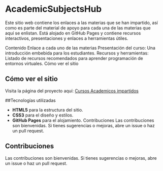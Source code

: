 # AcademicSubjectsHub
Este sitio web contiene los enlaces a las materias que se han impartido, así como es parte del material de apoyo para cada una de las materias que aquí se enlistan. Está alojado en GitHub Pages y contiene recursos interactivos, presentaciones y enlaces a herramientas útiles.

Contenido
Enlace a cada uno de las materias
Presentación del curso: Una introducción embebida para los estudiantes.
Recursos y herramientas: Listado de recursos recomendados para aprender programación de entornos virtuales.
Cómo ver el sitio
## Cómo ver el sitio
Visita la página del proyecto aquí: [Cursos Academicos impartidos](https://ajgutierr3z.github.io/AcademySubjectHubs/)

##Tecnologías utilizadas
- **HTML5** para la estructura del sitio.
- **CSS3** para el diseño y estilos.
- **GitHub Pages** para el alojamiento.
Contribuciones
Las contribuciones son bienvenidas. Si tienes sugerencias o mejoras, abre un issue o haz un pull request.
## Contribuciones
Las contribuciones son bienvenidas. Si tienes sugerencias o mejoras, abre un issue o haz un pull request.
